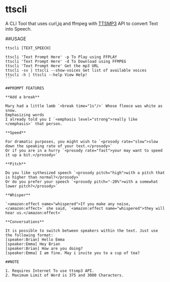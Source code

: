 # ttscli
A CLI Tool that uses curl,jq and ffmpeg with <a href="https://ttsmp3.com">TTSMP3</a> API to convert Text into Speech.

##USAGE
``````
ttscli [TEXT_SPEECH]

ttscli 'Text Prompt Here' -p To Play using FFPLAY
ttscli 'Text Prompt Here' -d To Download using FFMPEG
ttscli 'Text Prompt Here' Get the mp3 URL
ttscli -sv | ttscli --show-voices Get list of available voices
ttscli -h | ttscli --help View Help!
```

##PROMPT FEATURES

**Add a break**

Mary had a little lamb `<break time="1s"/>` Whose fleece was white as snow.
Emphasizing words
I already told you I `<emphasis level="strong">really like </emphasis>` that person.

**Speed**

For dramatic purposes, you might wish to `<prosody rate="slow">slow down the speaking rate of your text.</prosody>`
Or if you are in a hurry `<prosody rate="fast">your may want to speed it up a bit.</prosody>`

**Pitch**

Do you like sythesized speech `<prosody pitch="high">with a pitch that is higher than normal?</prosody>`
Or do you prefer your speech `<prosody pitch="-20%">with a somewhat lower pitch?</prosody>`

**Whisper**

`<amazon:effect name="whispered">If you make any noise, </amazon:effect>` she said, `<amazon:effect name="whispered">they will hear us.</amazon:effect>`

**Conversations**

It is possible to switch between speakers within the text. Just use the following format:
[speaker:Brian] Hello Emma
[speaker:Emma] Hey Brian
[speaker:Brian] How are you doing?
[speaker:Emma] I am fine. May i invite you to a cup of tea?

##NOTE

1. Requires Internet To use ttsmp3 API.
2. Maximum Limit of Word is 375 and 3000 Characters.

